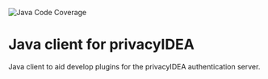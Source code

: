 ![Java Code Coverage](https://github.com/privacyidea/java-client/.github/workflows/maven.yml/jacoco.svg)

# Java client for privacyIDEA
Java client to aid develop plugins for the privacyIDEA authentication server.
